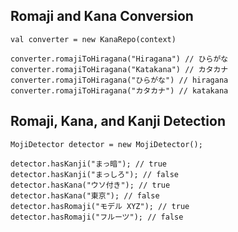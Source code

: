 ## Romaji and Kana Conversion

    val converter = new KanaRepo(context)

    converter.romajiToHiragana("Hiragana") // ひらがな
    converter.romajiToHiragana("Katakana") // カタカナ
    converter.romajiToHiragana("ひらがな") // hiragana
    converter.romajiToHiragana("カタカナ") // katakana

## Romaji, Kana, and Kanji Detection

    MojiDetector detector = new MojiDetector();

    detector.hasKanji("まっ暗"); // true
    detector.hasKanji("まっしろ"); // false
    detector.hasKana("ウソ付き"); // true
    detector.hasKana("東京"); // false
    detector.hasRomaji("モデル XYZ"); // true
    detector.hasRomaji("フルーツ"); // false
